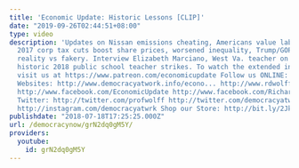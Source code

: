 ```yaml
---
title: 'Economic Update: Historic Lessons [CLIP]'
date: "2019-09-26T02:44:51+08:00"
type: video
description: 'Updates on Nissan emissions cheating, Americans value labor unions,
  2017 corp tax cuts boost share prices, worsened inequality, Trump/GOP trade war
  reality vs fakery. Interview Elizabeth Marciano, West Va. teacher on state''s successful,
  historic 2018 public school teacher strikes. To watch the extended interview, please
  visit us at https://www.patreon.com/economicupdate Follow us ONLINE: Patreon: https://www.patreon.com/economicupdate
  Websites: http://www.democracyatwork.info/econo... http://www.rdwolff.com Facebook:
  http://www.facebook.com/EconomicUpdate http://www.facebook.com/RichardDWolff http://www.facebook.com/DemocracyatWrk
  Twitter: http://twitter.com/profwolff http://twitter.com/democracyatwrk Instagram:
  http://instagram.com/democracyatwrk Shop our Store: http://bit.ly/2JkxIfy'
publishdate: "2018-07-18T17:25:25.000Z"
url: /democracynow/grN2dq0gM5Y/
providers:
  youtube:
    id: grN2dq0gM5Y
---
```

